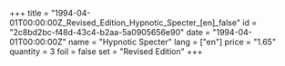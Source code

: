 +++
title = "1994-04-01T00:00:00Z_Revised_Edition_Hypnotic_Specter_[en]_false"
id = "2c8bd2bc-f48d-43c4-b2aa-5a0905656e90"
date = "1994-04-01T00:00:00Z"
name = "Hypnotic Specter"
lang = ["en"]
price = "1.65"
quantity = 3
foil = false
set = "Revised Edition"
+++
